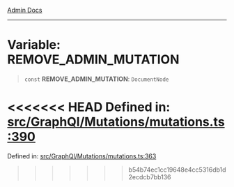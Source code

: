 [Admin Docs](/)

***

# Variable: REMOVE\_ADMIN\_MUTATION

> `const` **REMOVE\_ADMIN\_MUTATION**: `DocumentNode`

<<<<<<< HEAD
Defined in: [src/GraphQl/Mutations/mutations.ts:390](https://github.com/PalisadoesFoundation/talawa-admin/blob/main/src/GraphQl/Mutations/mutations.ts#L390)
=======
Defined in: [src/GraphQl/Mutations/mutations.ts:363](https://github.com/PalisadoesFoundation/talawa-admin/blob/main/src/GraphQl/Mutations/mutations.ts#L363)
>>>>>>> b54b74ec1cc19648e4cc5316db1d2ecdcb7bb136
